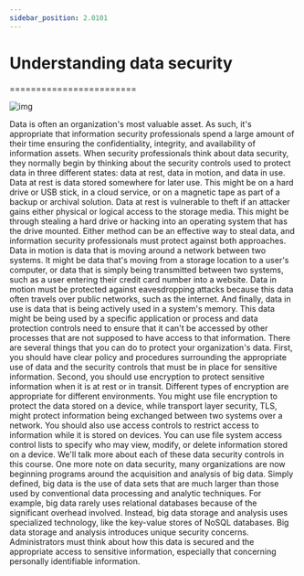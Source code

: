 ```yaml
---
sidebar_position: 2.0101
---
```


# Understanding data security
========================

![img](/img/2-01-01-01.png)

 Data is often an organization's most valuable asset. As such, it's appropriate that information security professionals spend a large amount of their time ensuring the confidentiality, integrity, and availability of information assets. When security professionals think about data security, they normally begin by thinking about the security controls used to protect data in three different states: data at rest, data in motion, and data in use. Data at rest is data stored somewhere for later use. This might be on a hard drive or USB stick, in a cloud service, or on a magnetic tape as part of a backup or archival solution. Data at rest is vulnerable to theft if an attacker gains either physical or logical access to the storage media. This might be through stealing a hard drive or hacking into an operating system that has the drive mounted. Either method can be an effective way to steal data, and information security professionals must protect against both approaches. Data in motion is data that is moving around a network between two systems. It might be data that's moving from a storage location to a user's computer, or data that is simply being transmitted between two systems, such as a user entering their credit card number into a website. Data in motion must be protected against eavesdropping attacks because this data often travels over public networks, such as the internet. And finally, data in use is data that is being actively used in a system's memory. This data might be being used by a specific application or process and data protection controls need to ensure that it can't be accessed by other processes that are not supposed to have access to that information. There are several things that you can do to protect your organization's data. First, you should have clear policy and procedures surrounding the appropriate use of data and the security controls that must be in place for sensitive information. Second, you should use encryption to protect sensitive information when it is at rest or in transit. Different types of encryption are appropriate for different environments. You might use file encryption to protect the data stored on a device, while transport layer security, TLS, might protect information being exchanged between two systems over a network. You should also use access controls to restrict access to information while it is stored on devices. You can use file system access control lists to specify who may view, modify, or delete information stored on a device. We'll talk more about each of these data security controls in this course. One more note on data security, many organizations are now beginning programs around the acquisition and analysis of big data. Simply defined, big data is the use of data sets that are much larger than those used by conventional data processing and analytic techniques. For example, big data rarely uses relational databases because of the significant overhead involved. Instead, big data storage and analysis uses specialized technology, like the key-value stores of NoSQL databases. Big data storage and analysis introduces unique security concerns. Administrators must think about how this data is secured and the appropriate access to sensitive information, especially that concerning personally identifiable information.